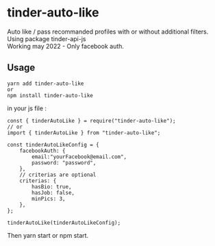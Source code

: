 # tinder-auto-like

Auto like / pass recommanded profiles with or without additional filters.<br />
Using package tinder-api-js<br />
Working may 2022 - Only facebook auth.<br />

## Usage

    yarn add tinder-auto-like
    or
    npm install tinder-auto-like

in your js file :

    const { tinderAutoLike } = require("tinder-auto-like");
    // or
    import { tinderAutoLike } from "tinder-auto-like";

    const tinderAutoLikeConfig = {
        facebookAuth: {
            email:"yourFacebook@email.com",
            password: "password",
        },
        // criterias are optional
        criterias: {
            hasBio: true,
            hasJob: false,
            minPics: 3,
        },
    };

    tinderAutoLike(tinderAutoLikeConfig);

Then yarn start or npm start.
